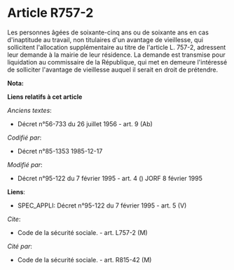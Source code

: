 # Article R757-2

Les personnes âgées de soixante-cinq ans ou de soixante ans en cas d'inaptitude au travail, non titulaires d'un avantage de
vieillesse, qui sollicitent l'allocation supplémentaire au titre de l'article L. 757-2, adressent leur demande à la mairie de
leur résidence. La demande est transmise pour liquidation au commissaire de la République, qui met en demeure l'intéressé de
solliciter l'avantage de vieillesse auquel il serait en droit de prétendre.

**Nota:**



**Liens relatifs à cet article**

_Anciens textes_:

  - Décret n°56-733 du 26 juillet 1956 - art. 9 (Ab)

_Codifié par_:

  - Décret n°85-1353 1985-12-17

_Modifié par_:

  - Décret n°95-122 du 7 février 1995 - art. 4 () JORF 8 février 1995

**Liens**:

  - SPEC_APPLI: Décret n°95-122 du 7 février 1995 - art. 5 (V)

_Cite_:

  - Code de la sécurité sociale. - art. L757-2 (M)

_Cité par_:

  - Code de la sécurité sociale. - art. R815-42 (M)
